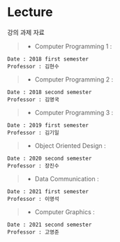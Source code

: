 # Lecture
강의 과제 자료

> - Computer Programming 1 :

    Date : 2018 first semester
    Professor : 김현수
  
> - Computer Programming 2 :

    Date : 2018 second semester
    Professor : 김영국
  
> - Computer Programming 3 :

    Date : 2019 first semester
    Professor : 김기일
    
> - Object Oriented Design :

    Date : 2020 second semester
    Professor : 장진수
    
> - Data Communication :

    Date : 2021 first semester
    Professor : 이영석

> - Computer Graphics :

    Date : 2021 second semester
    Professor : 고영준
